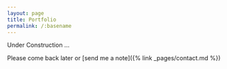 ```yaml
---
layout: page
title: Portfolio
permalink: /:basename
---
```

Under Construction ... 

Please come back later or [send me a note]({% link _pages/contact.md %}) 